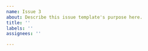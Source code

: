 ```yaml
---
name: Issue 3
about: Describe this issue template's purpose here.
title: ''
labels: ''
assignees: ''

---
```



